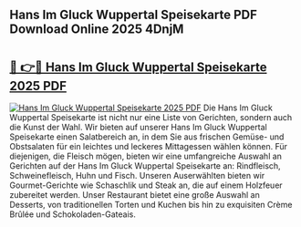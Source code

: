 ## Hans Im Gluck Wuppertal Speisekarte PDF Download Online 2025 4DnjM

# <h2><a href="http://gc9eb2b.nevu.top/?p=Hans+Im+Gluck+Wuppertal+Speisekarte">🔗 👉🔴 Hans Im Gluck Wuppertal Speisekarte 2025 PDF</a></h2>

[![Hans Im Gluck Wuppertal Speisekarte 2025 PDF](https://i.imgur.com/dBaPXMq.png)](http://gc9eb2b.nevu.top/?p=Hans+Im+Gluck+Wuppertal+Speisekarte)
Die Hans Im Gluck Wuppertal Speisekarte ist nicht nur eine Liste von Gerichten, sondern auch die Kunst der Wahl. Wir bieten auf unserer Hans Im Gluck Wuppertal Speisekarte einen Salatbereich an, in dem Sie aus frischen Gemüse- und Obstsalaten für ein leichtes und leckeres Mittagessen wählen können. Für diejenigen, die Fleisch mögen, bieten wir eine umfangreiche Auswahl an Gerichten auf der Hans Im Gluck Wuppertal Speisekarte an: Rindfleisch, Schweinefleisch, Huhn und Fisch. Unseren Auserwählten bieten wir Gourmet-Gerichte wie Schaschlik und Steak an, die auf einem Holzfeuer zubereitet werden. Unser Restaurant bietet eine große Auswahl an Desserts, von traditionellen Torten und Kuchen bis hin zu exquisiten Crème Brûlée und Schokoladen-Gateais.
